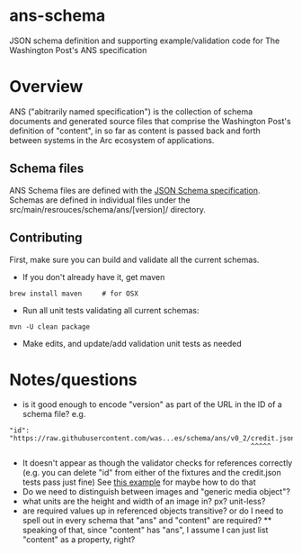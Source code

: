 # ans-schema
JSON schema definition and supporting example/validation code for The Washington Post's ANS specification

# Overview
ANS ("abitrarily named specification") is the collection of schema documents and generated source files that comprise the Washington Post's definition of "content", in so far as content is passed back and forth between systems in the Arc ecosystem of applications.

## Schema files
ANS Schema files are defined with the [JSON Schema specification](https://spacetelescope.github.io/understanding-json-schema/index.html).  Schemas are defined in individual files under the src/main/resrouces/schema/ans/[version]/ directory. 

## Contributing
First, make sure you can build and validate all the current schemas.
* If you don't already have it, get maven

```brew install maven     # for OSX```

* Run all unit tests validating all current schemas:

```mvn -U clean package```

* Make edits, and update/add validation unit tests as needed

# Notes/questions
* is it good enough to encode "version" as part of the URL in the ID of a schema file? e.g.

```
"id": "https://raw.githubusercontent.com/was...es/schema/ans/v0_2/credit.json"
                                                            ^^^^^
```
* It doesn't appear as though the validator checks for references correctly (e.g. you can delete "id" from either of the fixtures and the credit.json tests pass just fine)  See [this example](https://github.com/fge/json-schema-validator/blob/master/src/main/resources/com/github/fge/jsonschema/examples/split/fstab.json) for maybe how to do that
* Do we need to distinguish between images and "generic media object"?
* what units are the height and width of an image in?  px?  unit-less?
* are required values up in referenced objects transitive? or do I need to spell out in every schema that "ans" and "content" are required?
** speaking of that, since "content" has "ans", I assume I can just list "content" as a property, right?
